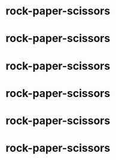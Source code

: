 # rock-paper-scissors
# rock-paper-scissors
# rock-paper-scissors
# rock-paper-scissors
# rock-paper-scissors
# rock-paper-scissors

